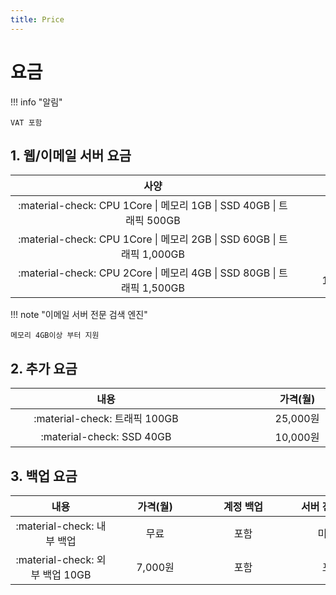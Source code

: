 ```yaml
---
title: Price
---
```


# 요금

!!! info "알림"

	VAT 포함   

## 1. 웹/이메일 서버 요금

| <div style="width: 440px;">사양</div> | <div style="width: 150px;">가격(월)</div> |
| :---: | :---: |
| :material-check: CPU 1Core \| 메모리 1GB \| SSD 40GB \| 트래픽 500GB | 48,000원 |
| :material-check: CPU 1Core \| 메모리 2GB \| SSD 60GB \| 트래픽 1,000GB | 96,000원 |
| :material-check: CPU 2Core \| 메모리 4GB \| SSD 80GB \| 트래픽 1,500GB | 192,000원 |

!!! note "이메일 서버 전문 검색 엔진"

	메모리 4GB이상 부터 지원

## 2. 추가 요금

| <div style="width: 290px;">내용</div> | <div style="width: 290px;">가격(월)</div> |
| :---: | :---: |
| :material-check: 트래픽 100GB | 25,000원 |
| :material-check: SSD 40GB | 10,000원 |

## 3. 백업 요금

| <div style="width: 145px;">내용</div> | <div style="width: 125px;">가격(월)</div> | <div style="width: 125px;">계정 백업</div> | <div style="width: 125px;">서버 전체 백업</div> |
| :---: | :---: | :---: | :---: |
| :material-check: 내부 백업 | 무료 | 포함 | 미포함 |
| :material-check: 외부 백업 10GB | 7,000원 | 포함 | 포함 |
